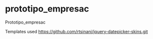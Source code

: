 # prototipo_empresac
Prototipo_empresac






Templates used
https://github.com/rtsinani/jquery-datepicker-skins.git
